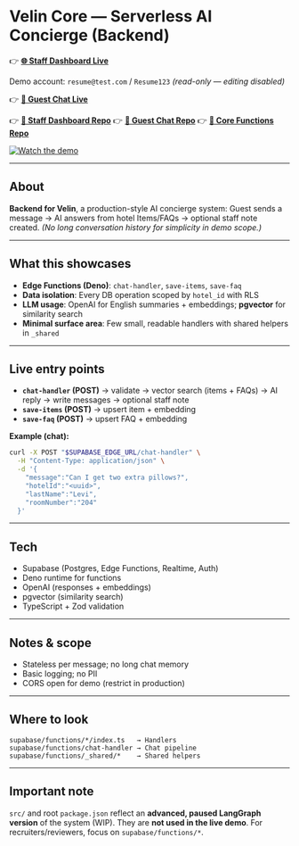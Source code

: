 # Velin Core — Serverless AI Concierge (Backend)

👉 **[🌐 Staff Dashboard Live](https://staff-dashboard-beryl.vercel.app/login)**

Demo account: `resume@test.com` / `Resume123` *(read-only — editing disabled)*

👉 **[💬 Guest Chat Live](https://chat-dashboard-tau-seven.vercel.app/)**

👉 **[📂 Staff Dashboard Repo](https://github.com/WeitzY/staff-dashboard)**
👉 **[📂 Guest Chat Repo](https://github.com/WeitzY/chat-dashboard)**
👉 **[📂 Core Functions Repo](https://github.com/WeitzY/core-dashboard-staff)**

[![Watch the demo](https://img.youtube.com/vi/xu75WGMdmxU/maxresdefault.jpg)](https://www.youtube.com/watch?v=xu75WGMdmxU)

---

## About

**Backend for Velin**, a production-style AI concierge system:
Guest sends a message → AI answers from hotel Items/FAQs → optional staff note created.
*(No long conversation history for simplicity in demo scope.)*

---

## What this showcases

* **Edge Functions (Deno)**: `chat-handler`, `save-items`, `save-faq`
* **Data isolation**: Every DB operation scoped by `hotel_id` with RLS
* **LLM usage**: OpenAI for English summaries + embeddings; **pgvector** for similarity search
* **Minimal surface area**: Few small, readable handlers with shared helpers in `_shared`

---

## Live entry points

* **`chat-handler` (POST)** → validate → vector search (items + FAQs) → AI reply → write messages → optional staff note
* **`save-items` (POST)** → upsert item + embedding
* **`save-faq` (POST)** → upsert FAQ + embedding

**Example (chat):**

```bash
curl -X POST "$SUPABASE_EDGE_URL/chat-handler" \
  -H "Content-Type: application/json" \
  -d '{
    "message":"Can I get two extra pillows?",
    "hotelId":"<uuid>",
    "lastName":"Levi",
    "roomNumber":"204"
  }'
```

---

## Tech

* Supabase (Postgres, Edge Functions, Realtime, Auth)
* Deno runtime for functions
* OpenAI (responses + embeddings)
* pgvector (similarity search)
* TypeScript + Zod validation

---

## Notes & scope

* Stateless per message; no long chat memory
* Basic logging; no PII
* CORS open for demo (restrict in production)

---

## Where to look

```
supabase/functions/*/index.ts   → Handlers
supabase/functions/chat-handler → Chat pipeline
supabase/functions/_shared/*    → Shared helpers
```

---

## Important note

`src/` and root `package.json` reflect an **advanced, paused LangGraph version** of the system (WIP).
They are **not used in the live demo**. For recruiters/reviewers, focus on `supabase/functions/*`.
